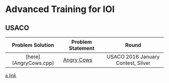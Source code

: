 # Advanced Training for IOI
## USACO

| Problem Solution                                          | Problem Statement                              | Round               
|:---------------------------------------------------------:|------------------------------------------------|:-------------------:|
| [here] (AngryCows.cpp) | [Angry Cows](http://usaco.org/index.php?page=viewproblem2&cpid=594) | USACO 2016 January Contest, Silver | 2021 |

[a link](https://github.com/user/repo/blob/branch/other_file.md)
